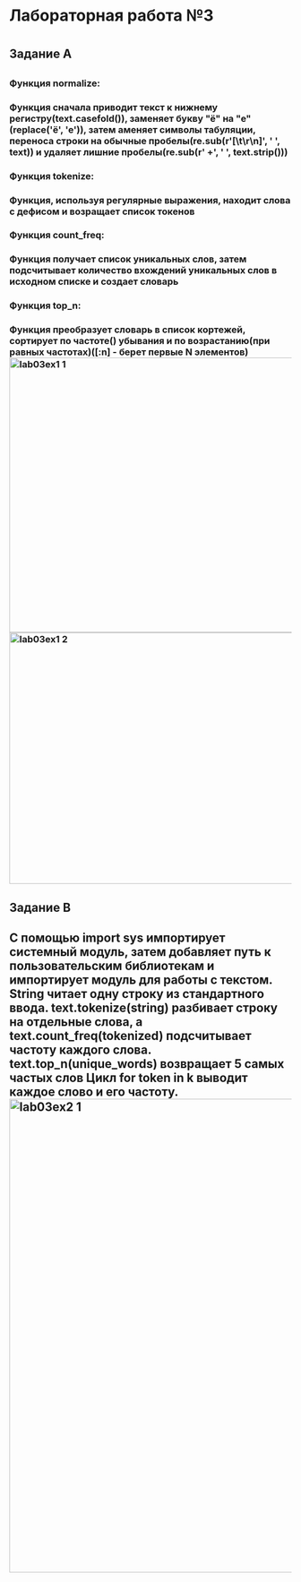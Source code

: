<h1>Лабораторная работа №3<h1>
<h2>Задание A<h2>
  <h3>Функция normalize:<h3>
    Функция сначала приводит текст к нижнему регистру(text.casefold()), заменяет букву "ё" на "е"(replace('ё', 'е')), затем аменяет символы табуляции, переноса строки на обычные пробелы(re.sub(r'[\t\r\n]', ' ', text)) и удаляет лишние пробелы(re.sub(r' +', ' ', text.strip()))
  <h3>Функция tokenize:<h3>
    Функция, используя регулярные выражения, находит слова с дефисом и возращает список токенов
  <h3>Функция count_freq:<h3>
    Функция получает список уникальных слов, затем подсчитывает количество вхождений уникальных слов в исходном списке и создает словарь
  <h3>Функция top_n:<h3>
    Функция преобразует словарь в список кортежей, сортирует по частоте() убывания и по возрастанию(при равных частотах)([:n] - берет первые N элементов)
<img width="1155" height="491" alt="lab03ex1 1" src="https://github.com/user-attachments/assets/58505b9c-5dee-477a-b056-5457a9689d45" />
<img width="719" height="449" alt="lab03ex1 2" src="https://github.com/user-attachments/assets/94b3c07b-21af-4180-bb70-8109fb3ccf3f" />
<h2>Задание B<h2>
  С помощью import sys импортирует системный модуль, затем добавляет путь к пользовательским библиотекам и импортирует модуль для работы с текстом. String читает одну строку из стандартного ввода. text.tokenize(string) разбивает строку на отдельные слова, а
text.count_freq(tokenized) подсчитывает частоту каждого слова. text.top_n(unique_words) возвращает 5 самых частых слов
Цикл for token in k выводит каждое слово и его частоту.
<img width="1180" height="846" alt="lab03ex2 1" src="https://github.com/user-attachments/assets/ae83e8cc-c023-4fea-98a4-47b98219355d" />
